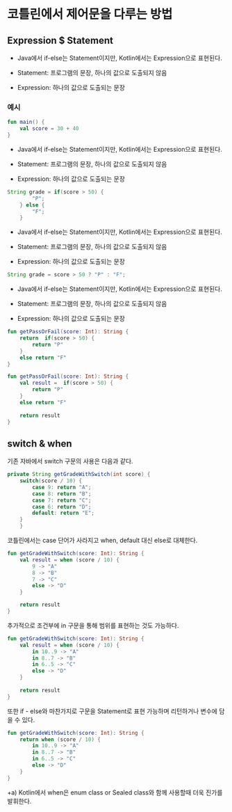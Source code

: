 # 코틀린에서 제어문을 다루는 방법

## Expression $ Statement
- Java에서 if-else는 Statement이지만, Kotlin에서는 Expression으로 표현된다.

- Statement: 프로그램의 문장, 하나의 값으로 도출되지 않음
- Expression: 하나의 값으로 도출되는 문장

### 예시

```kotlin
fun main() {
    val score = 30 + 40
}
```

- Java에서 if-else는 Statement이지만, Kotlin에서는 Expression으로 표현된다.

- Statement: 프로그램의 문장, 하나의 값으로 도출되지 않음
- Expression: 하나의 값으로 도출되는 문장

```java
String grade = if(score > 50) {
	    "P";
    } else {
	    "F";
    }
```
- Java에서 if-else는 Statement이지만, Kotlin에서는 Expression으로 표현된다.

- Statement: 프로그램의 문장, 하나의 값으로 도출되지 않음
- Expression: 하나의 값으로 도출되는 문장

```java
String grade = score > 50 ? "P" : "F";
```

- Java에서 if-else는 Statement이지만, Kotlin에서는 Expression으로 표현된다.

- Statement: 프로그램의 문장, 하나의 값으로 도출되지 않음
- Expression: 하나의 값으로 도출되는 문장


```kotlin
fun getPassOrFail(score: Int): String {
    return  if(score > 50) {
        return "P"
    }
    else return "F"
}

fun getPassOrFail(score: Int): String {
    val result =  if(score > 50) {
        return "P"
    }
    else return "F"
    
    return result
}
```

## switch & when

기존 자바에서 switch 구문의 사용은 다음과 같다.

```java
private String getGradeWithSwitch(int score) {
	switch(score / 10) {
		case 9: return "A";
		case 8: return "B";
		case 7: return "C";
		case 6: return "D";
		default: return "E";
    }
    }
```

코틀린에서는 case 단어가 사라지고 when,  default 대신 else로 대체한다.
```kotlin
fun getGradeWithSwitch(score: Int): String {
    val result = when (score / 10) {
        9 -> "A"
        8 -> "B"
        7 -> "C"
        else -> "D"
    }

    return result
}
```

추가적으로 조건부에 in 구문을 통해 범위를 표현하는 것도 가능하다.
```kotlin
fun getGradeWithSwitch(score: Int): String {
    val result = when (score / 10) {
        in 10..9 -> "A"
        in 8..7 -> "B"
        in 6..5 -> "C"
        else -> "D"
    }
    
    return result
}
```
또한 if - else와 마찬가지로 구문을 Statement로 표현 가능하며 리턴하거나 변수에 담을 수 있다.

```kotlin
fun getGradeWithSwitch(score: Int): String {
    return when (score / 10) {
        in 10..9 -> "A"
        in 8..7 -> "B"
        in 6..5 -> "C"
        else -> "D"
    }
}
```

 +a) Kotlin에서 when은 enum class or Sealed class와 함께 사용할때 더욱 진가를 발휘한다.
